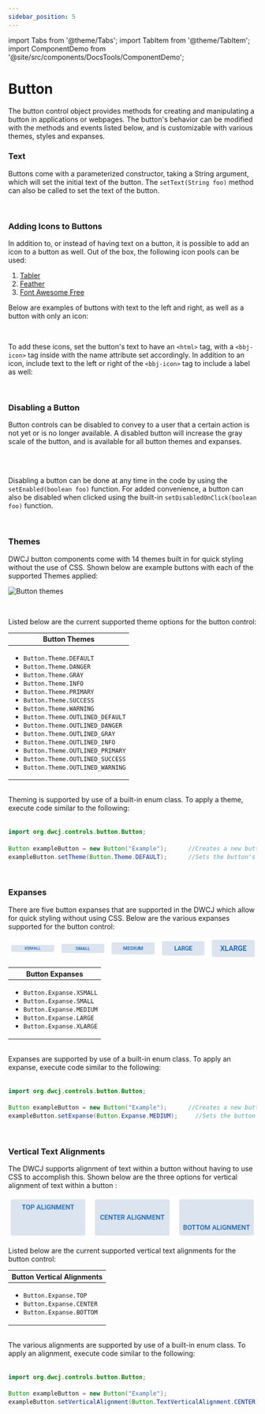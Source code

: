 ```yaml
---
sidebar_position: 5
---
```


import Tabs from '@theme/Tabs';
import TabItem from '@theme/TabItem';
import ComponentDemo from '@site/src/components/DocsTools/ComponentDemo';


# Button

The button control object provides methods for creating and manipulating a button in applications
or webpages. The button's behavior can be modified with the methods and events listed below, and is customizable with various themes, styles and expanses.

### Text

Buttons come with a parameterized constructor, taking a String argument, which will set the initial text of the button. The ```setText(String foo)``` method can also be called to set the text of the button.  

<br />

### Adding Icons to Buttons

In addition to, or instead of having text on a button, it is possible to add an icon to a button as well. Out of the box, the following icon pools can be used:

<ol>
    <li><a href='https://tabler-icons.io/'> Tabler </a></li>
    <li><a href='https://feathericons.com/'> Feather </a></li>
    <li><a href='https://fontawesome.com/'> Font Awesome Free </a></li>
</ol>

Below are examples of buttons with text to the left and right, as well as a button with only an icon:

<ComponentDemo 
path='/demos/button-demos/icon-demo.html' 
showCSS='true' 
javaURL='https://raw.githubusercontent.com/DwcJava/ControlSamples/main/src/main/java/control_demos/buttondemos/ButtonIcon.java'
javaHighlight='{19-24}'
/>

<!-- ![Adding icons to buttons](./_images/button/button_icons.jpg) -->
<br />

To add these icons, set the button's text to have an `<html>` tag, with a `<bbj-icon>` tag inside with the name attribute set accordingly. In addition to an icon, include text to the left or right of the `<bbj-icon>` tag to include a label as well:

<!-- ```java
 Button b1 = new Button ("<html><bbj-icon name=\"alien\"></bbj-icon> Icon Left</html>");
 Button b2 = new Button ("<html>Icon Right <bbj-icon name=\"alien\"></bbj-icon></html>");
 Button b3 = new Button ("<html><bbj-icon name=\"alien\"></bbj-icon></html>");
``` -->


<br />

### Disabling a Button

Button controls can be disabled to convey to a user that a certain action is not yet or is no longer available. A disabled button will increase the gray scale of the button, and is available for 
all button themes and expanses. <br/><br/>

<!-- <iframe 
loading="lazy"
src='https://hot.bbx.kitchen/webapp/controlsamples?class=control_demos.buttondemos.ButtonDisable' 
style={{"width": "100%"}}></iframe> -->

<ComponentDemo 
path='/demos/button-demos/button-disabled.html' 
showCSS='true' 
javaURL='https://raw.githubusercontent.com/DwcJava/ControlSamples/main/src/main/java/control_demos/buttondemos/ButtonDisable.java'
javaHighlight='{47-50}'
/>

<!-- ![Disabling a button](./_images/button/button_disable.jpg) -->

<br />

Disabling a button can be done at any time in the code by using the ```setEnabled(boolean foo)``` function. For added convenience, a button can also be disabled when clicked using the built-in ```setDisabledOnClick(boolean foo)``` function.

<br />

### Themes

DWCJ button components come with 14 themes built in for quick styling without the use of CSS.
Shown below are example buttons with each of the supported Themes applied: <br/>

<!-- <iframe 
loading="lazy"
src='https://hot.bbx.kitchen/webapp/controlsamples?class=control_demos.buttondemos.ButtonDemo' 
style={{"width": "100%"}}></iframe> -->

![Button themes](./_images/button/button_themes.jpg)

<br/>

Listed below are the current supported theme options for the button control:<br/>

|Button Themes|
|-|
|<ul><li>```Button.Theme.DEFAULT```</li><li>```Button.Theme.DANGER```</li><li>```Button.Theme.GRAY```</li><li>```Button.Theme.INFO```</li><li>```Button.Theme.PRIMARY```</li><li>```Button.Theme.SUCCESS```</li><li>```Button.Theme.WARNING```</li><li>```Button.Theme.OUTLINED_DEFAULT```</li><li>```Button.Theme.OUTLINED_DANGER```</li><li>```Button.Theme.OUTLINED_GRAY```</li><li>```Button.Theme.OUTLINED_INFO```</li><li>```Button.Theme.OUTLINED_PRIMARY```</li><li>```Button.Theme.OUTLINED_SUCCESS```</li><li>```Button.Theme.OUTLINED_WARNING```</li></ul>|

<br/>Theming is supported by use of a built-in enum class. To apply a theme, execute code similar to the following: <br/><br />

```java
import org.dwcj.controls.button.Button;

Button exampleButton = new Button("Example");      //Creates a new button with the text "example"
exampleButton.setTheme(Button.Theme.DEFAULT);      //Sets the button's theme to be the default theme.
```

<br />

### Expanses
There are five button expanses that are supported in the DWCJ which allow for quick styling without using CSS.
Below are the various expanses supported for the button control: <br/>

<!-- <iframe 
loading="lazy"
src='https://hot.bbx.kitchen/webapp/controlsamples?class=control_demos.buttondemos.ButtonExpanses' 
style={{"width": "100%", "height" : "100px"}}></iframe><br/>
Listed below are the current supported expanse options for the button control:<br/><br/> -->

![Button expanses](./_images/button/button_expanses.jpg)

|Button Expanses|
|-|
|<ul><li>```Button.Expanse.XSMALL```</li><li>```Button.Expanse.SMALL```</li><li>```Button.Expanse.MEDIUM```</li><li>```Button.Expanse.LARGE```</li><li>```Button.Expanse.XLARGE```</li></ul>|

<br/>Expanses are supported by use of a built-in enum class. To apply an expanse, execute code similar to the following: <br/><br />

```java
import org.dwcj.controls.button.Button;

Button exampleButton = new Button("Example");      //Creates a new button with the text "example"
exampleButton.setExpanse(Button.Expanse.MEDIUM);     //Sets the button's expanse to the medium size.
```


<br />

### Vertical Text Alignments

The DWCJ supports alignment of text within a button without having to use CSS to accomplish this.
Shown below are the three options for vertical alignment of text within a button : <br/>

<!-- <iframe 
loading="lazy"
src='https://hot.bbx.kitchen/webapp/controlsamples?class=control_demos.buttondemos.ButtonAlignment' 
style={{"width": "100%", "height" : "120px"}}></iframe> -->

![Button vertical alignments](./_images/button/button_alignment.jpg)

Listed below are the current supported vertical text alignments for the button control:

|Button Vertical Alignments|
|-|
|<ul><li>```Button.Expanse.TOP```</li><li>```Button.Expanse.CENTER```</li><li>```Button.Expanse.BOTTOM```</li></ul>|


<br/>The various alignments are supported by use of a built-in enum class. To apply an alignment, execute code similar to the following: <br/><br/>

```java
import org.dwcj.controls.button.Button;                       

Button exampleButton = new Button("Example");                             //Creates a new button with the text "example"
exampleButton.setVerticalAlignment(Button.TextVerticalAlignment.CENTER);  //Sets the button's theme to be the default theme.
```

<!--  




### Sample Program


This code snippet is a small demonstration program that will create two buttons, each of which has an event attached. The first button will display a modal window with the first and last name that have
been entered into the text boxes, and the second button will clear any text within these boxes.

<iframe
loading="lazy" 
src='https://hot.bbx.kitchen/webapp/controlsamples?class=control_demos.buttondemos.ButtonHelloWorld' 
style={{"width": "450px","height" : "350px"}}></iframe>



<details>
    <summary>Show Code</summary> 


<Tabs>
<TabItem value='Java' label='Java' default>

```java
    import org.dwcj.App;
    import org.dwcj.controls.panels.AppPanel;
    import org.dwcj.controls.label.Label;
    import org.dwcj.controls.textbox.TextBox;
    import org.dwcj.controls.button.Button;
    import org.dwcj.controls.button.events.ButtonClickEvent;

    import org.dwcj.exceptions.DwcAppInitializeException;


    public class HelloWorldJava extends App {
        
        private TextBox edFirstname;
        private TextBox edLastname;

        @Override
        public void run() throws DwcAppInitializeException {


            AppPanel panel = new AppPanel();

            //Initial styling for the application site panel
            panel.setStyle("display", "inline-grid");
            panel.setStyle("grid-template-columns", "1fr 2fr");
            panel.setStyle("gap", "20px");
            panel.setStyle("left", "20px");
            panel.setStyle("top", "20px");
            panel.setStyle("border", "1px dotted");
            panel.setStyle("padding", "10px");
            // Adding some labels and TextBox controls to use in the demonstration
            panel.add(new Label("Firstname:"));
            edFirstname = new TextBox();
            panel.add(edFirstname);
            panel.add(new Label("Lastname:"));
            edLastname = new TextBox("");
            panel.add(edLastname);
    
            //Creating the button and using the parameterized constructor for initial text
            Button helloBtn = new Button("Display Name");

            //adding the button to our application panel
            panel.add(helloBtn);

            //Setting the theme, expanse and text alignment using the Button's enum values
            helloBtn.setTheme(Button.Theme.PRIMARY);
            helloBtn.setExpanse(Button.Expanse.LARGE);
            helloBtn.setVerticalAlignment(Button.TextVerticalAlignment.CENTER);

            //Setting a click event for the first button
            helloBtn.onClick(this::onHelloButtonPush);
        
            //Repeating the above functionality for the second button
            Button deleteBtn = new Button("Clear Text");
            panel.add(deleteBtn);
            deleteBtn.setTheme(Button.Theme.DANGER);
            deleteBtn.setExpanse(Button.Expanse.LARGE);
            deleteBtn.setVerticalAlignment(Button.TextVerticalAlignment.CENTER);
            deleteBtn.onClick(this::onDeleteButtonPush);
            //Styling for both buttons
            helloBtn.setStyle("grid-column", "1 / span 2");
            helloBtn.setStyle("width", "100%");
            deleteBtn.setStyle("grid-column", "1 / span 2");
            deleteBtn.setStyle("width", "100%");
            
        }
            
        //Implementing behavior for the first button
        private void onHelloButtonPush(ButtonClickEvent ev) {
            String text = edFirstname.getText() + " " + edLastname.getText();
            App.msgbox(text, 0, "Hello World");
        } 
        
        //Implementing behavior for the second button
        private void onDeleteButtonPush(ButtonClickEvent ev) {
            edFirstname.setText("");
            edLastname.setText("");
        } 
    }
```
</TabItem>
    
<TabItem value='CSS' label='CSS'>
</TabItem>
</Tabs>

</details>



-->